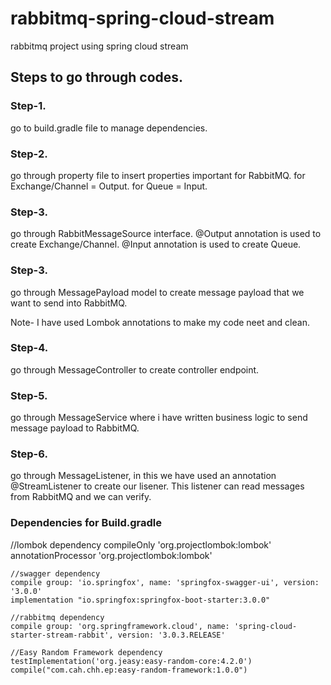 # rabbitmq-spring-cloud-stream
rabbitmq project using spring cloud stream

## Steps to go through codes.

### Step-1.
go to build.gradle file to manage dependencies.

### Step-2.
go through property file to insert properties important for RabbitMQ.
for Exchange/Channel = Output. 
for Queue = Input.

### Step-3.
go through RabbitMessageSource interface.
@Output annotation is used to create Exchange/Channel.
@Input annotation is used to create Queue.

### Step-3.
go through MessagePayload model to create message payload that we want to send into RabbitMQ.

Note- I have used Lombok annotations to make my code neet and clean.

### Step-4.
go through MessageController to create controller endpoint.

### Step-5.
go through MessageService where i have written business logic to send message payload to RabbitMQ.


### Step-6.
go through MessageListener, in this we have used an annotation @StreamListener to create our lisener.
This listener can read messages from RabbitMQ and we can verify.

### Dependencies for Build.gradle
//lombok dependency
	compileOnly 'org.projectlombok:lombok'
	annotationProcessor 'org.projectlombok:lombok'
	
	//swagger dependency
	compile group: 'io.springfox', name: 'springfox-swagger-ui', version: '3.0.0'
	implementation "io.springfox:springfox-boot-starter:3.0.0"
	
	//rabbitmq dependency
	compile group: 'org.springframework.cloud', name: 'spring-cloud-starter-stream-rabbit', version: '3.0.3.RELEASE'
	
	//Easy Random Framework dependency
	testImplementation('org.jeasy:easy-random-core:4.2.0')
	compile("com.cah.chh.ep:easy-random-framework:1.0.0")
